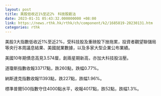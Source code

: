 ```yaml
---
layout: post
title: 美股低收近1%至近2%　科技股捱沽
date: 2023-01-31 05:43:32.000000000 +08:00
link: https://news.rthk.hk/rthk/ch/component/k2/1685819-20230131.htm
categories: rthk
---
```


美股3大指數低收近1%至近2%，受科技股及重磅股下挫拖累，投資者觀望聯儲局等央行本周議息結果、美國就業數據，以及多家大型企業公布業績。

美國10年期債息高見3.574厘，創兩星期新高，亦加大科技股沽壓。

道瓊斯指數收報33717點，跌260點，跌幅0.77%。

納斯達克指數收報11393點，跌227點，跌幅1.96%。

標準普爾500指數守住4000點水平，收報4017點，跌52點，跌幅1.3%。
